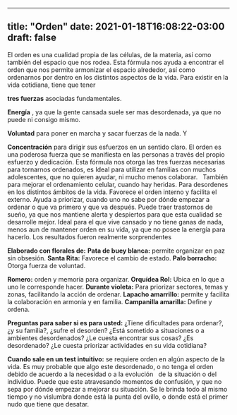 
---
title: "Orden"
date: 2021-01-18T16:08:22-03:00
draft: false
--- 
        

 



El
 orden es una cualidad propia de las células, de la materia, así como también
 del espacio que nos rodea. Esta fórmula nos ayuda a encontrar el orden que nos
 permite armonizar el espacio alrededor, así como ordenarnos por dentro en los
 distintos aspectos de la vida.
Para
 existir en la vida cotidiana, tiene que tener 

**tres fuerzas**  asociadas fundamentales. 

**Energía** , ya que la gente cansada suele ser mas desordenada, ya que
 no puede ni consigo mismo. 

**Voluntad**  para poner en marcha y sacar fuerzas de la
 nada. Y 

**Concentración**  para dirigir
 sus esfuerzos en un sentido claro.
El
 orden es una poderosa fuerza que se manifiesta en las personas a través del
 propio esfuerzo y dedicación.
Esta
 fórmula nos otorga las tres fuerzas necesarias para tornarnos ordenados, es Ideal
 para utilizar en familias con muchos adolescentes, que no quieren ayudar, ni
 mucho menos colaborar.  
También
 para mejorar el ordenamiento celular, cuando hay heridas. 
Para desordenes en los distintos ámbitos de la vida.
 Favorece el orden interno y facilita el externo.
Ayuda a priorizar, cuando uno no sabe por dónde
 empezar a ordenar o que va primero y que va después.
Puede traer trastornos de sueño, ya que nos mantiene
 alerta y despiertos para que esta cualidad se desarrolle mejor.
Ideal para el que vive cansado y no tiene ganas de
 nada, menos aun de mantener orden en su vida, ya que no posee la energía para
 hacerlo.
Los resultados fueron realmente sorprendentes
 


**Elaborado con florales de:** 
**Pata
 de buey blanca:** permite organizar en
 paz sin obsesión.
**Santa
 Rita:** Favorece el cambio de estado.
**Palo
 borracho:** Otorga fuerza de voluntad.


**Romero:**  orden y memoria para organizar.
**Orquídea
 Rol:** Ubica en lo que a uno le corresponde hacer.
**Durante
 violeta:** Para priorizar sectores, temas y
 zonas, facilitando la acción de ordenar.
**Lapacho
 amarrillo:** permite y facilita la colaboración
 en armonía y en familia.
**Campanilla
 amarilla:** Define y ordena.
 
**Preguntas para
 saber si es para usted:**
¿Tiene dificultades para
 ordenar?, ¿y su familia?, ¿sufre el desorden?
¿Está sometido a situaciones o
 a ambientes desordenados?
¿Le cuesta encontrar sus
 cosas? ¿Es desordenado? ¿Le cuesta priorizar actividades en su vida cotidiana?
 
**Cuando
 sale en un test intuitivo:** se requiere
 orden en algún aspecto de la vida. Es muy probable que algo este desordenado, o
 no tenga el orden debido de acuerdo a la necesidad o a la evolución   de la situación o del individuo.
Puede que este atravesando momentos de
 confusión, y que no sepa por dónde empezar a mejorar su situación. 
Se le brinda todo al mismo tiempo y no
 vislumbra donde está la punta del ovillo, o donde está el primer nudo que tiene
 que desatar.




 
